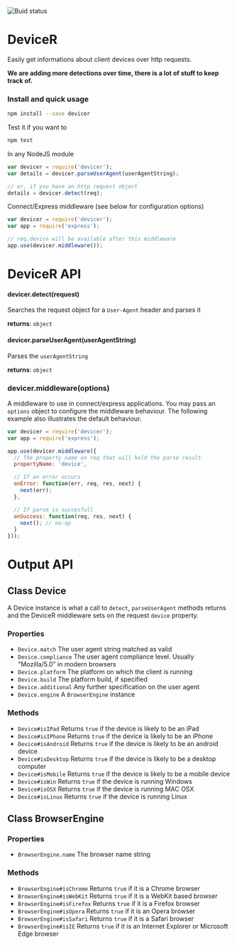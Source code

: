 ![Buid status](https://travis-ci.org/sixpounder/devicer.svg?branch=master)
# DeviceR

Easily get informations about client devices over http requests.

**We are adding more detections over time, there is a lot of stuff to keep track of.**

### Install and quick usage

```bash
npm install --save devicer
```

Test it if you want to
```bash
npm test
```

In any NodeJS module

```javascript
var devicer = require('devicer');
var details = devicer.parseUserAgent(userAgentString);

// or, if you have an http request object
details = devicer.detect(req);
```

Connect/Express middleware (see below for configuration options)
```javascript
var devicer = require('devicer');
var app = require('express');

// req.device will be available after this middleware
app.use(devicer.middleware());
```

# DeviceR API

#### devicer.detect(request)
Searches the request object for a ```User-Agent``` header and parses it

**returns**: ```object```


#### devicer.parseUserAgent(userAgentString)
Parses the ```userAgentString```

**returns**: ```object```

### devicer.middleware(options)
A middleware to use in connect/express applications.
You may pass an ```options``` object to configure the middleware behaviour.
The following example also illustrates the default behaviour.
```javascript
var devicer = require('devicer');
var app = require('express');

app.use(devicer.middleware({
  // The property name on req that will hold the parse result
  propertyName: 'device',

  // If an error occurs
  onError: function(err, req, res, next) {
    next(err);
  },

  // If parse is succesfull
  onSuccess: function(req, res, next) {
    next(); // no-op
  }
}));
```

# Output API

## Class Device
A Device instance is what a call to ```detect```, ```parseUserAgent``` methods returns and the DeviceR middleware sets on the request ```device``` property.

### Properties

- ```Device.match``` The user agent string matched as valid
- ```Device.compliance``` The user agent compliance level. Usually "Mozilla/5.0" in modern browsers
- ```Device.platform``` The platform on which the client is running
- ```Device.build``` The platform build, if specified
- ```Device.additional``` Any further specification on the user agent
- ```Device.engine``` A ```BrowserEngine``` instance

### Methods
- ```Device#isIPad``` Returns ```true``` if the device is likely to be an iPad
- ```Device#isIPhone``` Returns ```true``` if the device is likely to be an iPhone
- ```Device#isAndroid``` Returns ```true``` if the device is likely to be an android device
- ```Device#isDesktop``` Returns ```true``` if the device is likely to be a desktop computer
- ```Device#isMobile``` Returns ```true``` if the device is likely to be a mobile device
- ```Device#isWin``` Returns ```true``` if the device is running Windows
- ```Device#isOSX``` Returns ```true``` if the device is running MAC OSX
- ```Device#isLinux``` Returns ```true``` if the device is running Linux

## Class BrowserEngine

### Properties
- ```BrowserEngine.name``` The browser name string

### Methods
- ```BrowserEngine#isChrome``` Returns ```true``` if it is a Chrome browser
- ```BrowserEngine#isWebKit``` Returns ```true``` if it is a WebKit based browser
- ```BrowserEngine#isFirefox``` Returns ```true``` if it is a Firefox browser
- ```BrowserEngine#isOpera``` Returns ```true``` if it is an Opera browser
- ```BrowserEngine#isSafari``` Returns ```true``` if it is a Safari browser
- ```BrowserEngine#isIE``` Returns ```true``` if it is an Internet Explorer or Microsoft Edge browser
